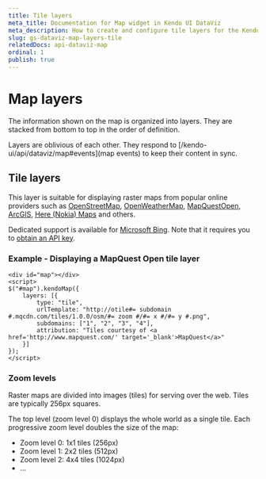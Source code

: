 ```yaml
---
title: Tile layers
meta_title: Documentation for Map widget in Kendo UI DataViz
meta_description: How to create and configure tile layers for the Kendo UI Map widgets.
slug: gs-dataviz-map-layers-tile
relatedDocs: api-dataviz-map
ordinal: 1
publish: true
---
```


# Map layers

The information shown on the map is organized into layers.
They are stacked from bottom to top in the order of definition.

Layers are oblivious of each other.
They respond to [/kendo-ui/api/dataviz/map#events](map events) to keep their content in sync.

## Tile layers

This layer is suitable for displaying raster maps from popular online providers such as
[OpenStreetMap](http://www.openstreetmap.org/),
[OpenWeatherMap](http://openweathermap.org/),
[MapQuestOpen](http://open.mapquest.com/),
[ArcGIS](https://developers.arcgis.com/en/),
[Here (Nokia) Maps](https://developer.here.com/rest-apis/documentation/enterprise-map-tile) and others.

Dedicated support is available for [Microsoft Bing](http://msdn.microsoft.com/en-us/library/ff701713.aspx).
Note that it requires you to [obtain an API key](http://msdn.microsoft.com/en-us/library/ff428642.aspx).

### Example - Displaying a MapQuest Open tile layer

    <div id="map"></div>
    <script>
    $("#map").kendoMap({
        layers: [{
            type: "tile",
            urlTemplate: "http://otile#= subdomain #.mqcdn.com/tiles/1.0.0/osm/#= zoom #/#= x #/#= y #.png",
            subdomains: ["1", "2", "3", "4"],
            attribution: "Tiles courtesy of <a href='http://www.mapquest.com/' target='_blank'>MapQuest</a>"
        }]
    });
    </script>

### Zoom levels

Raster maps are divided into images (tiles) for serving over the web.
Tiles are typically 256px squares.

The top level (zoom level 0) displays the whole world as a single tile.
Each progressive zoom level doubles the size of the map:

- Zoom level 0: 1x1 tiles (256px)
- Zoom level 1: 2x2 tiles (512px)
- Zoom level 2: 4x4 tiles (1024px)
- ...

